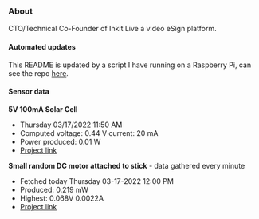 ### About
CTO/Technical Co-Founder of Inkit Live a video eSign platform.

#### Automated updates
This README is updated by a script I have running on a Raspberry Pi, can see the repo [here](https://github.com/jdc-cunningham/raspi-git-repo-updater).

#### Sensor data
**5V 100mA Solar Cell**
- Thursday 03/17/2022 11:50 AM
- Computed voltage: 0.44 V current: 20 mA
- Power produced: 0.01 W
- [Project link](https://github.com/jdc-cunningham/raspisolarplotter)

**Small random DC motor attached to stick** - data gathered every minute
- Fetched today Thursday 03-17-2022 12:00 PM
- Produced: 0.219 mW
- Highest: 0.068V 0.0022A
- [Project link](https://github.com/jdc-cunningham/turbine-raspi)